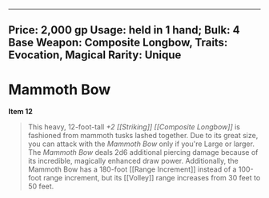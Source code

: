 
---
Price: 2,000 gp
Usage: held in 1 hand;
Bulk: 4
Base Weapon: Composite Longbow,
Traits: Evocation, Magical
Rarity: Unique
---

# Mammoth Bow

**Item 12**

> This heavy, 12-foot-tall *+2 [[Striking]] [[Composite Longbow]]* is fashioned from mammoth tusks lashed together. Due to its great size, you can attack with the *Mammoth Bow* only if you're Large or larger. The *Mammoth Bow* deals 2d6 additional piercing damage because of its incredible, magically enhanced draw power. Additionally, the Mammoth Bow has a 180-foot [[Range Increment]] instead of a 100-foot range increment, but its [[Volley]] range increases from 30 feet to 50 feet.
